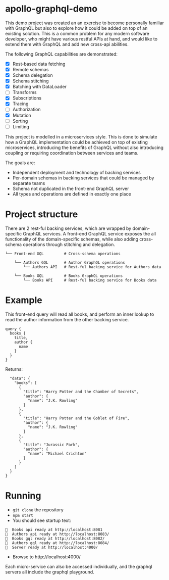 # apollo-graphql-demo

This demo project was created an an exercise to become personally familiar with GraphQL but also to explore how it could be added on top of an existing solution.  This is a common problem for any modern software developer, who might have various restful APIs at hand, and would like to extend them with GraphQL and add new cross-api abilities.  

The following GraphQL capabilities are demonstrated:
- [x] Rest-based data fetching
- [x] Remote schemas
- [x] Schema delegation
- [x] Schema stitching
- [x] Batching with DataLoader
- [ ] Transforms
- [x] Subscriptions
- [x] Tracing
- [ ] Authorization
- [x] Mutation
- [ ] Sorting
- [ ] Limiting

This project is modelled in a microservices style.  This is done to simulate how a GraphQL implementation could be achieved on top of existing microservices, introducing the benefits of GraphQL without also introducing coupling or requiring coordination between services and teams.

The goals are:
- Independent deployment and technology of backing services
- Per-domain schemas in backing services that could be managed by separate teams
- Schema not duplicated in the front-end GraphQL server
- All types and operations are defined in exactly one place

# Project structure

There are 2 rest-ful backing services, which are wrapped by domain-specific GraphQL services.  A front-end GraphQL service exposes the all functionality of the domain-specific schemas, while also adding cross-schema operations through stitching and delegation. 

    └── Front-end GQL         # Cross-schema operations

        └── Authors GQL       # Author GraphQL operations
            └── Authors API   # Rest-ful backing service for Authors data

        └── Books GQL         # Books GraphQL operations
            └── Books API     # Rest-ful backing service for Books data

# Example

This front-end query will read all books, and perform an inner lookup to read the author information from the other backing service.

```
query {
  books {
    title,
    author {
      name
    }
  }
}
```

Returns:
```{
  "data": {
    "books": [
      {
        "title": "Harry Potter and the Chamber of Secrets",
        "author": {
          "name": "J.K. Rowling"
        }
      },
      {
        "title": "Harry Potter and the Goblet of Fire",
        "author": {
          "name": "J.K. Rowling"
        }
      },
      {
        "title": "Jurassic Park",
        "author": {
          "name": "Michael Crichton"
        }
      }
    ]
  }
}
```

# Running

* `git clone` the repository
* `npm start`
* You should see startup text: 
```
🚀  Books api ready at http://localhost:8081
🚀  Authors api ready at http://localhost:8083/
🚀  Books gql ready at http://localhost:8082/
🚀  Authors gql ready at http://localhost:8084/
🚀  Server ready at http://localhost:4000/
```
* Browse to http://localhost:4000/

Each micro-service can also be accessed individually, and the graphql servers all include the graphql playground.
